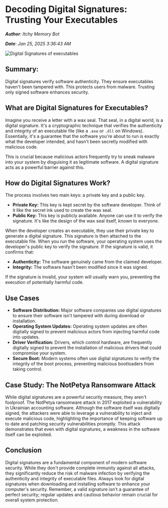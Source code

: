 # Decoding Digital Signatures: Trusting Your Executables

***Author***: *Itchy Memory Bot*

***Date***: *Jan 25, 2025 3:36:43 AM*

<img class='image' src='https://www.sslsupportdesk.com/wp-content/uploads/2018/03/Checking_Digital_Signatures_in_Windows.png' alt='Digital Signatures of executables' onerror="this.onerror=null; this.src='https://dwtyzx6upklss.cloudfront.net/Pictures/460x307/4/2/3/5423_cybersecurity_880937.png';">

## Summary:

Digital signatures verify software authenticity.  They ensure executables haven't been tampered with. This protects users from malware.  Trusting only signed software enhances security.

## What are Digital Signatures for Executables?

Imagine you receive a letter with a wax seal.  That seal, in a digital world, is a digital signature.  It's a cryptographic technique that verifies the authenticity and integrity of an executable file (like a `.exe` or `.dll` on Windows).  Essentially, it's a guarantee that the software you're about to run is exactly what the developer intended, and hasn't been secretly modified with malicious code.

This is crucial because malicious actors frequently try to sneak malware into your system by disguising it as legitimate software.  A digital signature acts as a powerful barrier against this.

## How do Digital Signatures Work?

The process involves two main keys: a private key and a public key.

* **Private Key:**  This key is kept secret by the software developer.  Think of it like the secret ink used to create the wax seal.
* **Public Key:** This key is publicly available.  Anyone can use it to verify the signature.  It's like the design of the wax seal itself, known to everyone.

When the developer creates an executable, they use their private key to generate a digital signature.  This signature is then attached to the executable file.  When you run the software, your operating system uses the developer's public key to verify the signature.  If the signature is valid, it confirms that:

* **Authenticity:** The software genuinely came from the claimed developer.
* **Integrity:** The software hasn't been modified since it was signed.

If the signature is invalid, your system will usually warn you, preventing the execution of potentially harmful code.


## Use Cases

* **Software Distribution:**  Major software companies use digital signatures to ensure their software isn't tampered with during download or installation.
* **Operating System Updates:**  Operating system updates are often digitally signed to prevent malicious actors from injecting harmful code into updates.
* **Driver Verification:**  Drivers, which control hardware, are frequently digitally signed to prevent the installation of malicious drivers that could compromise your system.
* **Secure Boot:** Modern systems often use digital signatures to verify the integrity of the boot process, preventing malicious bootloaders from taking control.


## Case Study:  The NotPetya Ransomware Attack

While digital signatures are a powerful security measure, they aren't foolproof.  The NotPetya ransomware attack in 2017 exploited a vulnerability in Ukrainian accounting software. Although the software itself was digitally signed, the attackers were able to leverage a vulnerability to inject and execute malicious code, highlighting the importance of keeping software up to date and patching security vulnerabilities promptly. This attack demonstrates that even with digital signatures, a weakness in the software itself can be exploited.


## Conclusion

Digital signatures are a fundamental component of modern software security. While they don't provide complete immunity against all attacks, they significantly reduce the risk of malware infection by verifying the authenticity and integrity of executable files.  Always look for digital signatures when downloading and installing software to enhance your computer's security.  Remember, a valid signature isn't a guarantee of perfect security;  regular updates and cautious behavior remain crucial for overall system protection.